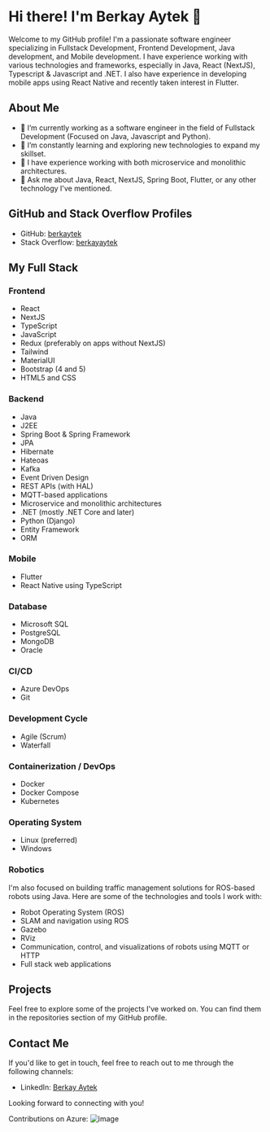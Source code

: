 # Hi there! I'm Berkay Aytek 👋

Welcome to my GitHub profile! I'm a passionate software engineer specializing in Fullstack Development, Frontend Development, Java development, and Mobile development. I have experience working with various technologies and frameworks, especially in Java, React (NextJS), Typescript & Javascript and .NET. I also have experience in developing mobile apps using React Native and recently taken interest in Flutter.

## About Me

- 🔭 I’m currently working as a software engineer in the field of Fullstack Development (Focused on Java, Javascript and Python).
- 🌱 I’m constantly learning and exploring new technologies to expand my skillset.
- 💼 I have experience working with both microservice and monolithic architectures.
- 💬 Ask me about Java, React, NextJS, Spring Boot, Flutter, or any other technology I've mentioned.

## GitHub and Stack Overflow Profiles

- GitHub: [berkaytek](https://github.com/berkaytek)
- Stack Overflow: [berkayaytek](https://stackoverflow.com/users/19837400/berkayaytek)

## My Full Stack

### Frontend

- React
- NextJS
- TypeScript
- JavaScript
- Redux (preferably on apps without NextJS)
- Tailwind
- MaterialUI
- Bootstrap (4 and 5)
- HTML5 and CSS

### Backend

- Java
- J2EE
- Spring Boot & Spring Framework
- JPA
- Hibernate
- Hateoas
- Kafka
- Event Driven Design
- REST APIs (with HAL)
- MQTT-based applications
- Microservice and monolithic architectures
- .NET (mostly .NET Core and later)
- Python (Django)
- Entity Framework
- ORM

### Mobile

- Flutter
- React Native using TypeScript

### Database

- Microsoft SQL
- PostgreSQL
- MongoDB
- Oracle

### CI/CD

- Azure DevOps
- Git

### Development Cycle

- Agile (Scrum)
- Waterfall

### Containerization / DevOps

- Docker
- Docker Compose
- Kubernetes

### Operating System

- Linux (preferred)
- Windows

### Robotics

I'm also focused on building traffic management solutions for ROS-based robots using Java. Here are some of the technologies and tools I work with:

- Robot Operating System (ROS)
- SLAM and navigation using ROS
- Gazebo
- RViz
- Communication, control, and visualizations of robots using MQTT or HTTP
- Full stack web applications

## Projects

Feel free to explore some of the projects I've worked on. You can find them in the repositories section of my GitHub profile.

## Contact Me

If you'd like to get in touch, feel free to reach out to me through the following channels:

- LinkedIn: [Berkay Aytek](https://www.linkedin.com/in/berkay-aytek/)

Looking forward to connecting with you!

Contributions on Azure:
![image](https://github.com/berkaytek/berkaytek/assets/63856383/222c162d-00c5-4654-ae97-1cf972a1aa91)


